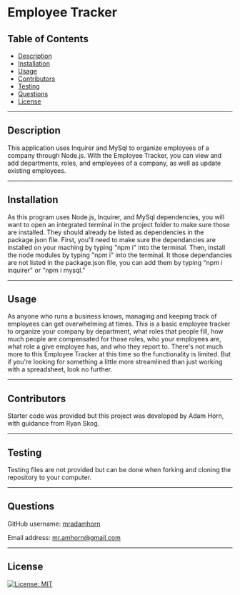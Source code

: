 # Employee Tracker 

## Table of Contents
- [Description](#description)
- [Installation](#installation)
- [Usage](#usage)
- [Contributors](#contributors)
- [Testing](#testing)
- [Questions](#questions)
- [License](#license)

---

## Description
This application uses Inquirer and MySql to organize employees of a company through Node.js. With the Employee Tracker, you can view and add departments, roles, and employees of a company, as well as update existing employees. 

---

## Installation
As this program uses Node.js, Inquirer, and MySql dependencies, you will want to open an integrated terminal in the project folder to make sure those are installed. They should already be listed as dependencies in the package.json file. First, you'll need to make sure the dependancies are installed on your maching by typing "npm i" into the terminal. Then, install the node modules by typing "npm i" into the terminal. It those dependancies are not listed in the package.json file, you can add them by typing "npm i inquirer" or "npm i mysql."  

---

## Usage
As anyone who runs a business knows, managing and keeping track of employees can get overwhelming at times. This is a basic employee tracker to organize your company by department, what roles that people fill, how much people are compensated for those roles, who your employees are, what role a give employee has, and who they report to. There's not much more to this Employee Tracker at this time so the functionality is limited. But if you're looking for something a little more streamlined than just working with a spreadsheet, look no further. 

---

## Contributors
Starter code was provided but this project was developed by Adam Horn, with guidance from Ryan Skog.

---

## Testing
Testing files are not provided but can be done when forking and cloning the repository to your computer.  

---

## Questions
GitHub username: [mradamhorn](https://github.com/mradamhorn)

Email address: mr.amhorn@gmail.com

---

## License
[![License: MIT](https://img.shields.io/badge/License-MIT-yellow.svg)](https://opensource.org/licenses/MIT)